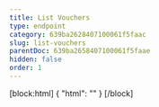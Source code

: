 ```yaml
---
title: List Vouchers
type: endpoint
category: 639ba2628407100061f5faac
slug: list-vouchers
parentDoc: 639ba2658407100061f5faae
hidden: false
order: 1
---
```

[block:html]
{
  "html": "<style>\n.LanguagePicker-divider { \n  display: none; }\n  \n[title=\"Toggle library\"] { \n  display: none; }\n</style>"
}
[/block]